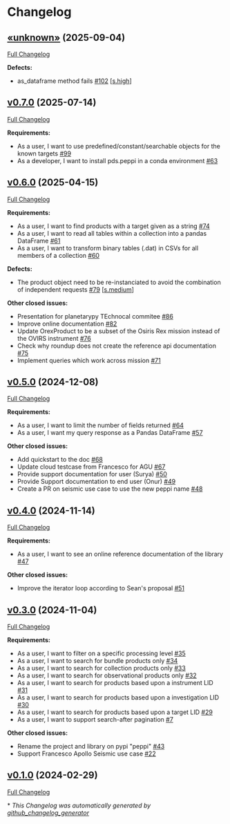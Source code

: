 # Changelog

## [«unknown»](https://github.com/NASA-PDS/peppi/tree/«unknown») (2025-09-04)

[Full Changelog](https://github.com/NASA-PDS/peppi/compare/v0.7.0...«unknown»)

**Defects:**

- as\_dataframe method fails [\#102](https://github.com/NASA-PDS/peppi/issues/102) [[s.high](https://github.com/NASA-PDS/peppi/labels/s.high)]

## [v0.7.0](https://github.com/NASA-PDS/peppi/tree/v0.7.0) (2025-07-14)

[Full Changelog](https://github.com/NASA-PDS/peppi/compare/v0.6.0...v0.7.0)

**Requirements:**

- As a user, I want to use predefined/constant/searchable objects for the known targets [\#99](https://github.com/NASA-PDS/peppi/issues/99)
- As a developer, I want to install pds.peppi in a conda environment [\#63](https://github.com/NASA-PDS/peppi/issues/63)

## [v0.6.0](https://github.com/NASA-PDS/peppi/tree/v0.6.0) (2025-04-15)

[Full Changelog](https://github.com/NASA-PDS/peppi/compare/v0.5.0...v0.6.0)

**Requirements:**

- As a user, I want to find products with a target given as a string [\#74](https://github.com/NASA-PDS/peppi/issues/74)
- As a user, I want to read all tables within a collection into a pandas DataFrame [\#61](https://github.com/NASA-PDS/peppi/issues/61)
- As a user, I want to transform binary tables \(.dat\) in CSVs for all members of a collection [\#60](https://github.com/NASA-PDS/peppi/issues/60)

**Defects:**

- The product object need to be re-instanciated to avoid the combination of independent requests [\#79](https://github.com/NASA-PDS/peppi/issues/79) [[s.medium](https://github.com/NASA-PDS/peppi/labels/s.medium)]

**Other closed issues:**

- Presentation for planetarypy TEchnocal commitee [\#86](https://github.com/NASA-PDS/peppi/issues/86)
- Improve online documentation [\#82](https://github.com/NASA-PDS/peppi/issues/82)
- Update OrexProduct to be a subset of the Osiris Rex mission instead of the OVIRS instrument [\#76](https://github.com/NASA-PDS/peppi/issues/76)
- Check why roundup does not create the reference api documentation [\#75](https://github.com/NASA-PDS/peppi/issues/75)
- Implement queries which work across mission [\#71](https://github.com/NASA-PDS/peppi/issues/71)

## [v0.5.0](https://github.com/NASA-PDS/peppi/tree/v0.5.0) (2024-12-08)

[Full Changelog](https://github.com/NASA-PDS/peppi/compare/v0.4.0...v0.5.0)

**Requirements:**

- As a user, I want to limit the number of fields returned [\#64](https://github.com/NASA-PDS/peppi/issues/64)
- As a user, I want my query response as a Pandas DataFrame [\#57](https://github.com/NASA-PDS/peppi/issues/57)

**Other closed issues:**

- Add quickstart to the doc [\#68](https://github.com/NASA-PDS/peppi/issues/68)
- Update cloud testcase from Francesco for AGU [\#67](https://github.com/NASA-PDS/peppi/issues/67)
- Provide support documentation for user \(Surya\) [\#50](https://github.com/NASA-PDS/peppi/issues/50)
- Provide Support documentation to end user \(Onur\) [\#49](https://github.com/NASA-PDS/peppi/issues/49)
- Create a PR on seismic use case to use the new peppi name [\#48](https://github.com/NASA-PDS/peppi/issues/48)

## [v0.4.0](https://github.com/NASA-PDS/peppi/tree/v0.4.0) (2024-11-14)

[Full Changelog](https://github.com/NASA-PDS/peppi/compare/v0.3.0...v0.4.0)

**Requirements:**

- As a user, I want to see an online reference documentation of the library [\#47](https://github.com/NASA-PDS/peppi/issues/47)

**Other closed issues:**

- Improve the iterator loop according to Sean's proposal [\#51](https://github.com/NASA-PDS/peppi/issues/51)

## [v0.3.0](https://github.com/NASA-PDS/peppi/tree/v0.3.0) (2024-11-04)

[Full Changelog](https://github.com/NASA-PDS/peppi/compare/v0.1.0...v0.3.0)

**Requirements:**

- As a user, I want to filter on a specific processing level [\#35](https://github.com/NASA-PDS/peppi/issues/35)
- As a user, I want to search for bundle products only [\#34](https://github.com/NASA-PDS/peppi/issues/34)
- As a user, I want to search for collection products only [\#33](https://github.com/NASA-PDS/peppi/issues/33)
- As a user, I want to search for observational products only [\#32](https://github.com/NASA-PDS/peppi/issues/32)
- As a user, I want to search for products based upon a instrument LID [\#31](https://github.com/NASA-PDS/peppi/issues/31)
- As a user, I want to search for products based upon a investigation LID [\#30](https://github.com/NASA-PDS/peppi/issues/30)
- As a user, I want to search for products based upon a target LID [\#29](https://github.com/NASA-PDS/peppi/issues/29)
- As a user, I want to support search-after pagination [\#7](https://github.com/NASA-PDS/peppi/issues/7)

**Other closed issues:**

- Rename the project and library on pypi "peppi" [\#43](https://github.com/NASA-PDS/peppi/issues/43)
- Support Francesco Apollo Seismic use case [\#22](https://github.com/NASA-PDS/peppi/issues/22)

## [v0.1.0](https://github.com/NASA-PDS/peppi/tree/v0.1.0) (2024-02-29)

[Full Changelog](https://github.com/NASA-PDS/peppi/compare/c5c69cbf9b198d2eb7b10d86c1c765fda90d7494...v0.1.0)



\* *This Changelog was automatically generated by [github_changelog_generator](https://github.com/github-changelog-generator/github-changelog-generator)*
